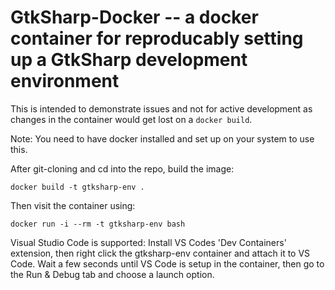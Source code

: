 # GtkSharp-Docker -- a docker container for reproducably setting up a GtkSharp development environment

This is intended to demonstrate issues and not for active development as changes in the container would 
get lost on a `docker build`.

Note: You need to have docker installed and set up on your system to use this.

After git-cloning and cd into the repo, build the image:

    docker build -t gtksharp-env .

Then visit the container using:

    docker run -i --rm -t gtksharp-env bash

Visual Studio Code is supported: Install VS Codes 'Dev Containers' extension, then right click the 
gtksharp-env container and attach it to VS Code. Wait a few seconds until VS Code is setup in the
container, then go to the Run & Debug tab and choose a launch option.
